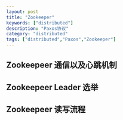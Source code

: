 ```yaml
---
layout: post
title: "Zookeeper"
keywords: ["distributed"]
description: "Paxos协议"
category: "distributed"
tags: ["distributed","Paxos","Zookeeper"]
---
```


## Zookeepeer 通信以及心跳机制

## Zookeepeer Leader 选举

## Zookeepeer 读写流程

